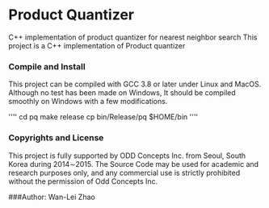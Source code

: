 # Product Quantizer
C++ implementation of product quantizer for nearest neighbor search
This project is a C++ implementation of Product quantizer


### Compile and Install
This project can be compiled with GCC 3.8 or later under Linux and MacOS. Although no test has been made on Windows, 
It should be compiled smoothly on Windows with a few modifications.

''''
cd pq
make release
cp bin/Release/pq $HOME/bin
''''

### Copyrights and License
This project is fully supported by ODD Concepts Inc. from Seoul, South Korea during 2014∼2015. The Source Code may be used for academic and research purposes only, and any commercial use is strictly prohibited without the permission of Odd Concepts Inc.

###Author: 
Wan-Lei Zhao
